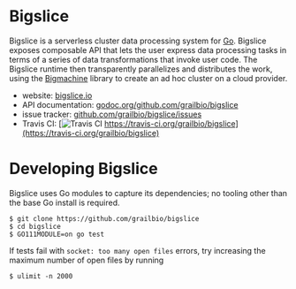 # Bigslice

Bigslice is a serverless cluster data processing system for [Go](https://golang.org).
Bigslice exposes composable API
that lets the user express
data processing tasks in terms of a series of
data transformations that invoke user code.
The Bigslice runtime then
transparently parallelizes and distributes the work,
using the [Bigmachine](https://github.com/grailbio/bigmachine)
library to create an ad hoc cluster on a cloud provider.

- website: [bigslice.io](https://bigslice.io/)
- API documentation: [godoc.org/github.com/grailbio/bigslice](https://godoc.org/github.com/grailbio/bigslice)
- issue tracker: [github.com/grailbio/bigslice/issues](https://github.com/grailbio/bigslice/issues)
- Travis CI: [![Travis CI](https://travis-ci.org/grailbio/bigslice.svg) https://travis-ci.org/grailbio/bigslice](https://travis-ci.org/grailbio/bigslice)

# Developing Bigslice

Bigslice uses Go modules to capture its dependencies;
no tooling other than the base Go install is required.

```
$ git clone https://github.com/grailbio/bigslice
$ cd bigslice
$ GO111MODULE=on go test
```

If tests fail with `socket: too many open files` errors, try increasing the maximum number of open files by running
```
$ ulimit -n 2000
```

